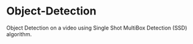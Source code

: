 # Object-Detection
Object Detection on a video using Single Shot MultiBox Detection (SSD) algorithm.

